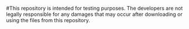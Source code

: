 #This repository is intended for testing purposes. The developers are not legally responsible for any damages that may occur after downloading or using the files from this repository.
